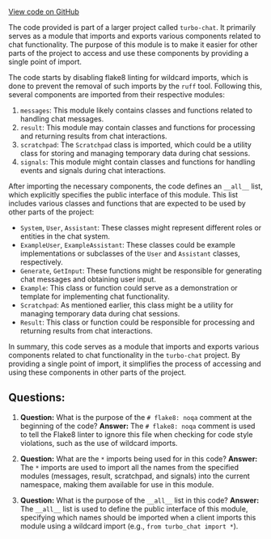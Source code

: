 [View code on GitHub](https://github.com/creatorrr/turbo-chat/blob/master/turbo_chat/structs/__init__.py)

The code provided is part of a larger project called `turbo-chat`. It primarily serves as a module that imports and exports various components related to chat functionality. The purpose of this module is to make it easier for other parts of the project to access and use these components by providing a single point of import.

The code starts by disabling flake8 linting for wildcard imports, which is done to prevent the removal of such imports by the `ruff` tool. Following this, several components are imported from their respective modules:

1. `messages`: This module likely contains classes and functions related to handling chat messages.
2. `result`: This module may contain classes and functions for processing and returning results from chat interactions.
3. `scratchpad`: The `Scratchpad` class is imported, which could be a utility class for storing and managing temporary data during chat sessions.
4. `signals`: This module might contain classes and functions for handling events and signals during chat interactions.

After importing the necessary components, the code defines an `__all__` list, which explicitly specifies the public interface of this module. This list includes various classes and functions that are expected to be used by other parts of the project:

- `System`, `User`, `Assistant`: These classes might represent different roles or entities in the chat system.
- `ExampleUser`, `ExampleAssistant`: These classes could be example implementations or subclasses of the `User` and `Assistant` classes, respectively.
- `Generate`, `GetInput`: These functions might be responsible for generating chat messages and obtaining user input.
- `Example`: This class or function could serve as a demonstration or template for implementing chat functionality.
- `Scratchpad`: As mentioned earlier, this class might be a utility for managing temporary data during chat sessions.
- `Result`: This class or function could be responsible for processing and returning results from chat interactions.

In summary, this code serves as a module that imports and exports various components related to chat functionality in the `turbo-chat` project. By providing a single point of import, it simplifies the process of accessing and using these components in other parts of the project.
## Questions: 
 1. **Question:** What is the purpose of the `# flake8: noqa` comment at the beginning of the code?
   **Answer:** The `# flake8: noqa` comment is used to tell the Flake8 linter to ignore this file when checking for code style violations, such as the use of wildcard imports.

2. **Question:** What are the `*` imports being used for in this code?
   **Answer:** The `*` imports are used to import all the names from the specified modules (messages, result, scratchpad, and signals) into the current namespace, making them available for use in this module.

3. **Question:** What is the purpose of the `__all__` list in this code?
   **Answer:** The `__all__` list is used to define the public interface of this module, specifying which names should be imported when a client imports this module using a wildcard import (e.g., `from turbo_chat import *`).